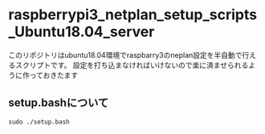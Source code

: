 # raspberrypi3_netplan_setup_scripts_Ubuntu18.04_server
このリポジトリはubuntu18.04環境でraspbarry3のneplan設定を半自動で行えるスクリプトです。
設定を打ち込まなければいけないので楽に済ませられるように作っておきたます

## setup.bashについて

    sudo ./setup.bash
    
